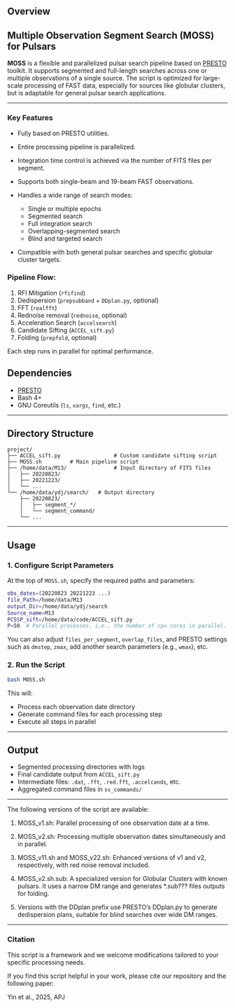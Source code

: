 ## Overview
## Multiple Observation Segment Search (MOSS) for Pulsars

**MOSS** is a flexible and parallelized pulsar search pipeline based on [PRESTO](https://www.cv.nrao.edu/~sransom/presto/) toolkit. It supports segmented and full-length searches across one or multiple observations of a single source. The script is optimized for large-scale processing of FAST data, especially for sources like globular clusters, but is adaptable for general pulsar search applications.

---
### Key Features

* Fully based on PRESTO utilities.
* Entire processing pipeline is parallelized.
* Integration time control is achieved via the number of FITS files per segment.
* Supports both single-beam and 19-beam FAST observations.
* Handles a wide range of search modes:

  * Single or multiple epochs
  * Segmented search
  * Full integration search
  * Overlapping-segmented search
  * Blind and targeted search

* Compatible with both general pulsar searches and specific globular cluster targets.

### Pipeline Flow:

1. RFI Mitigation (`rfifind`)
2. Dedispersion (`prepsubband` + `DDplan.py`, optional)
3. FFT (`realfft`)
4. Rednoise removal (`rednoise`, optional)
5. Acceleration Search (`accelsearch`)
6. Candidate Sifting (`ACCEL_sift.py`)
7. Folding (`prepfold`, optional)

Each step runs in parallel for optimal performance.

## Dependencies
* [PRESTO](https://www.cv.nrao.edu/~sransom/presto/)
* Bash 4+
* GNU Coreutils (`ls`, `xargs`, `find`, etc.)
---

## Directory Structure

```
project/
├── ACCEL_sift.py                 # Custom candidate sifting script
├── MOSS.sh         # Main pipeline script
├── /home/data/M13/               # Input directory of FITS files
│   ├── 20220823/
│   ├── 20221223/
│   └── ...
└── /home/data/ydj/search/   # Output directory
    ├── 20220823/
    │   ├── segment_*/
    │   └── segment_command/
    └── ...
```

---

## Usage

### 1. Configure Script Parameters

At the top of `MOSS.sh`, specify the required paths and parameters:

```bash
obs_dates=(20220823 20221223 ...)
file_Path=/home/data/M13
output_Dir=/home/data/ydj/search
Source_name=M13
PCSSP_sift=/home/data/code/ACCEL_sift.py
P=50  # Parallel processes, i.e., the number of cpu cores in parallel.
```

You can also adjust `files_per_segment`, `overlap_files`, and PRESTO settings such as `dmstep`, `zmax`, add another search parameters (e.g., `wmax`), etc.

### 2. Run the Script

```bash
bash MOSS.sh
```

This will:

* Process each observation date directory
* Generate command files for each processing step
* Execute all steps in parallel

---

## Output

* Segmented processing directories with logs
* Final candidate output from `ACCEL_sift.py`
* Intermediate files: `.dat`, `.fft`, `.red.fft`, `.accelcands`, etc.
* Aggregated command files in `ss_commands/`

---

The following versions of the script are available:

1. MOSS_v1.sh: Parallel processing of one observation date at a time.

2. MOSS_v2.sh: Processing multiple observation dates simultaneously and in parallel.

3. MOSS_v11.sh and MOSS_v22.sh: Enhanced versions of v1 and v2, respectively, with red noise removal included.

4. MOSS_v2.sh.sub: A specialized version for Globular Clusters with known pulsars. It uses a narrow DM range and generates *.sub??? files outputs for folding.

5. Versions with the DDplan prefix use PRESTO’s DDplan.py to generate dedispersion plans, suitable for blind searches over wide DM ranges.

------
### Citation

This script is a framework and we welcome modifications tailored to your specific processing needs.

If you find this script helpful in your work, please cite our repository and the following paper:

Yin et al., 2025, APJ


